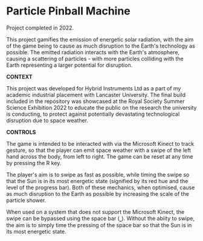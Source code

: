 # Particle Pinball Machine

Project completed in 2022.

This project gamifies the emission of energetic solar radiation, with the aim of the game being to cause as much disruption to the Earth's technology as possible. The emitted radiation interacts with the Earth's atmosphere, causing a scattering of particles - with more particles colliding with the Earth representing a larger potential for disruption.

**CONTEXT**

This project was developed for Hybrid Instruments Ltd as a part of my academic industrial placement with Lancaster University. The final build included in the repository was showcased at the Royal Society Summer Science Exhibition 2022 to educate the public on the research the university is conducting, to protect against potentially devastating technological disruption due to space weather.

**CONTROLS**

The game is intended to be interacted with via the Microsoft Kinect to track gesture, so that the player can emit space weather with a swipe of the left hand across the body, from left to right. The game can be reset at any time by pressing the R key.

The player's aim is to swipe as fast as possible, while timing the swipe so that the Sun is in its most energetic state (signified by its red hue and the level of the progress bar). Both of these mechanics, when optimised, cause as much disruption to the Earth as possible by increasing the scale of the particle shower.

When used on a system that does not support the Microsoft Kinect, the swipe can be bypassed using the space bar (⎵). Without the abiity to swipe, the aim is to simply time the pressing of the space bar so that the Sun is in its most energetic state. 
